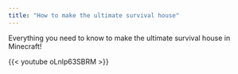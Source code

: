 ```yaml
---
title: "How to make the ultimate survival house"
---
```


Everything you need to know to make the ultimate survival house in Minecraft!

{{< youtube oLnlp63SBRM >}}
